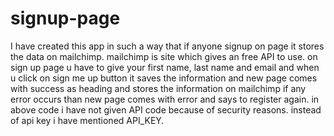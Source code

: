 # signup-page
I have created this app in such a way that if anyone signup on page it stores the data on mailchimp.
mailchimp is site which gives an free API to use.
on sign up page u have to give your first name, last name and email and when u click on sign me up button it saves the information and new page comes with success as heading and stores the information on mailchimp if any error occurs than new page comes with error and says to register again.
in above code i have not given API code because of security reasons. instead of api key i have mentioned API_KEY.
